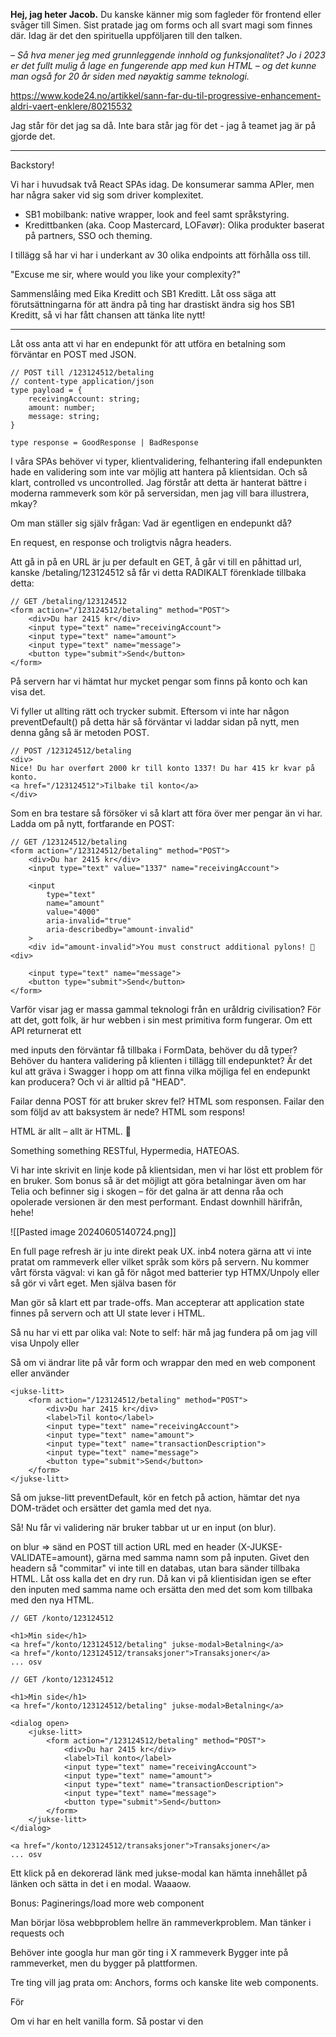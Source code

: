 **Hej, jag heter Jacob.**
Du kanske känner mig som fagleder för frontend eller svåger till Simen.
Sist pratade jag om forms och all svart magi som finnes där.
Idag är det den spirituella uppföljaren till den talken.

_– Så hva mener jeg med grunnleggende innhold og funksjonalitet? Jo i 2023 er det fullt mulig å lage en fungerende app med kun HTML – og det kunne man også for 20 år siden med nøyaktig samme teknologi._

https://www.kode24.no/artikkel/sann-far-du-til-progressive-enhancement-aldri-vaert-enklere/80215532

Jag står för det jag sa då. Inte bara står jag för det - jag å teamet jag är på gjorde det.

---

Backstory!

Vi har i huvudsak två React SPAs idag. De konsumerar samma APIer, men har några saker vid sig som driver komplexitet.

- SB1 mobilbank: native wrapper, look and feel samt språkstyring.
- Kredittbanken (aka. Coop Mastercard, LOFavør): Olika produkter baserat på partners, SSO och theming.

I tillägg så har vi har i underkant av 30 olika endpoints att förhålla oss till.

"Excuse me sir, where would you like your complexity?"

Sammenslåing med Eika Kreditt och SB1 Kreditt. Låt oss säga att förutsättningarna för att ändra på ting har drastiskt ändra sig hos SB1 Kreditt, så vi har fått chansen att tänka lite nytt!

---

Låt oss anta att vi har en endepunkt för att utföra en betalning som förväntar en POST med JSON.

```
// POST till /123124512/betaling
// content-type application/json
type payload = {
	receivingAccount: string;
	amount: number;
	message: string;
}

type response = GoodResponse | BadResponse

```

I våra SPAs behöver vi typer, klientvalidering, felhantering ifall endepunkten hade en validering som inte var möjlig att hantera på klientsidan. Och så klart, controlled vs uncontrolled.
Jag förstår att detta är hanterat bättre i moderna rammeverk som kör på serversidan, men jag vill bara illustrera, mkay?

Om man ställer sig själv frågan: Vad är egentligen en endepunkt då?

En request, en response och troligtvis några headers.

Att gå in på en URL är ju per default en GET, å går vi till en påhittad url, kanske /betaling/123124512 så får vi detta RADIKALT förenklade tillbaka detta:

```
// GET /betaling/123124512
<form action="/123124512/betaling" method="POST">
	<div>Du har 2415 kr</div>
	<input type="text" name="receivingAccount">
	<input type="text" name="amount">
	<input type="text" name="message">
	<button type="submit">Send</button>
</form>
```

På servern har vi hämtat hur mycket pengar som finns på konto och kan visa det.

Vi fyller ut allting rätt och trycker submit. Eftersom vi inte har någon preventDefault() på detta här så förväntar vi laddar sidan på nytt, men denna gång så är metoden POST.

```
// POST /123124512/betaling
<div>
Nice! Du har overført 2000 kr till konto 1337! Du har 415 kr kvar på konto.
<a href="/123124512">Tilbake til konto</a>
</div>
```

Som en bra testare så försöker vi så klart att föra över mer pengar än vi har. Ladda om på nytt, fortfarande en POST:

```
// GET /123124512/betaling
<form action="/123124512/betaling" method="POST">
	<div>Du har 2415 kr</div>
	<input type="text" value="1337" name="receivingAccount">

	<input
		type="text"
		name="amount"
		value="4000"
		aria-invalid="true"
		aria-describedby="amount-invalid"
	>
	<div id="amount-invalid">You must construct additional pylons! 💎<div>

	<input type="text" name="message">
	<button type="submit">Send</button>
</form>
```

Varför visar jag er massa gammal teknologi från en uråldrig civilisation? För att det, gott folk, är hur webben i sin mest primitiva form fungerar. Om ett API returnerat ett <form/> med inputs den förväntar få tillbaka i FormData, behöver du då typer? Behöver du hantera validering på klienten i tillägg till endepunktet? Är det kul att gräva i Swagger i hopp om att finna vilka möjliga fel en endepunkt kan producera? Och vi är alltid på "HEAD".

Failar denna POST för att bruker skrev fel? HTML som responsen.
Failar den som följd av att baksystem är nede? HTML som respons!

HTML är allt – allt är HTML. 🧘

Something something RESTful, Hypermedia, HATEOAS.

Vi har inte skrivit en linje kode på klientsidan, men vi har löst ett problem för en bruker. Som bonus så är det möjligt att göra betalningar även om har Telia och befinner sig i skogen – för det galna är att denna råa och opolerade versionen är den mest performant. Endast downhill härifrån, hehe!

![[Pasted image 20240605140724.png]]

En full page refresh är ju inte direkt peak UX. inb4 notera gärna att vi inte pratat om rammeverk eller vilket språk som körs på servern. Nu kommer vårt första vägval: vi kan gå för något med batterier typ HTMX/Unpoly eller så gör vi vårt eget. Men själva basen för

Man gör så klart ett par trade-offs. Man accepterar att application state finnes på servern och att UI state lever i HTML.

Så nu har vi ett par olika val:
Note to self: här må jag fundera på om jag vill visa Unpoly eller

Så om vi ändrar lite på vår form och wrappar den med en web component eller använder

```
<jukse-litt>
	<form action="/123124512/betaling" method="POST">
		<div>Du har 2415 kr</div>
		<label>Til konto</label>
		<input type="text" name="receivingAccount">
		<input type="text" name="amount">
		<input type="text" name="transactionDescription">
		<input type="text" name="message">
		<button type="submit">Send</button>
	</form>
</jukse-litt>
```

Så om jukse-litt preventDefault, kör en fetch på action, hämtar det nya DOM-trädet och ersätter det gamla med det nya.

Så! Nu får vi validering när bruker tabbar ut ur en input (on blur).

on blur => sänd en POST till action URL med en header (X-JUKSE-VALIDATE=amount), gärna med samma namn som på inputen. Givet den headern så "commitar" vi inte till en databas, utan bara sänder tillbaka HTML. Låt oss kalla det en dry run. Då kan vi på klientisidan igen se efter den inputen med samma name och ersätta den med det som kom tillbaka med den nya HTML.

```
// GET /konto/123124512

<h1>Min side</h1>
<a href="/konto/123124512/betaling" jukse-modal>Betalning</a>
<a href="/konto/123124512/transaksjoner">Transaksjoner</a>
... osv
```

```
// GET /konto/123124512

<h1>Min side</h1>
<a href="/konto/123124512/betaling" jukse-modal>Betalning</a>

<dialog open>
	<jukse-litt>
		<form action="/123124512/betaling" method="POST">
			<div>Du har 2415 kr</div>
			<label>Til konto</label>
			<input type="text" name="receivingAccount">
			<input type="text" name="amount">
			<input type="text" name="transactionDescription">
			<input type="text" name="message">
			<button type="submit">Send</button>
		</form>
	</jukse-litt>
</dialog>

<a href="/konto/123124512/transaksjoner">Transaksjoner</a>
... osv
```

Ett klick på en dekorerad länk med jukse-modal kan hämta innehållet på länken och sätta in det i en modal. Waaaow.

Bonus:
Paginerings/load more web component

Man börjar lösa webbproblem hellre än rammeverkproblem.
Man tänker i requests och

Behöver inte googla hur man gör ting i X rammeverk
Bygger inte på rammeverket, men du bygger på plattformen.

Tre ting vill jag prata om:
Anchors, forms och kanske lite web components.

För

Om vi har en helt vanilla form. Så postar vi den
